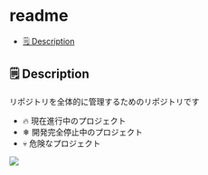 readme
=====

<!-- toc -->
* [🗒 Description](#-description)
<!-- * [🚀 Getting Started Tutorial](#-getting-started-tutorial) -->
<!-- * [✨ Features](#-features) -->
<!-- * [📌 Requirements](#-requirements) -->
<!-- * [🌈 CLI Types](#-cli-types) -->
<!-- * [🏗 Usage](#-usage) -->
<!-- * [📚 Examples](#-examples) -->
<!-- * [🤖 Commands](#commands) -->
<!-- * [🏭 Related Repositories](#-related-repositories) -->
<!-- * [🦔 Learn More](#-learn-more) -->
<!-- * [📣 Feedback](#-feedback) -->
<!-- tocstop -->


🗒 Description
-----

リポジトリを全体的に管理するためのリポジトリです

- 🔥 現在進行中のプロジェクト
- ❄ 開発完全停止中のプロジェクト
- 💀 危険なプロジェクト

<img src="https://grass-graph.moshimo.works/images/rorono.png">
